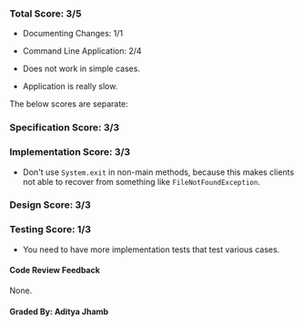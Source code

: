 ### Total Score: 3/5
- Documenting Changes: 1/1
- Command Line Application: 2/4

- Does not work in simple cases.
- Application is really slow.

The below scores are separate:

### Specification Score: 3/3

### Implementation Score: 3/3

- Don't use `System.exit` in non-main methods, because this makes clients not able
to recover from something like `FileNotFoundException`.

### Design Score: 3/3

### Testing Score: 1/3

- You need to have more implementation tests that test various cases.

#### Code Review Feedback

None.

#### Graded By: Aditya Jhamb